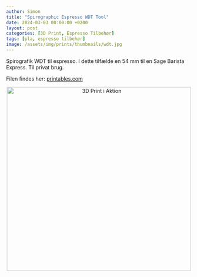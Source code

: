 ```yaml
---
author: Simon
title: "Spirographic Espresso WDT Tool"
date: 2024-03-03 00:00:00 +0200
layout: post
categories: [3D Print, Espresso Tilbehør]
tags: [pla, espresso tilbehør]
image: /assets/img/prints/thumbnails/wdt.jpg
---
```


Spirografik WDT til espresso. I dette tilfælde en 54 mm til en Sage Barista Express. Til privat brug.

Filen findes her: [printables.com](https://www.printables.com/model/569582-umikot-54mm-version-planetary-gear-spirograph-espr)

<div style="text-align:center;">
    <img src="/assets/img/prints/wdt.gif" alt="3D Print i Aktion" style="width:auto; height:500px;">
</div>